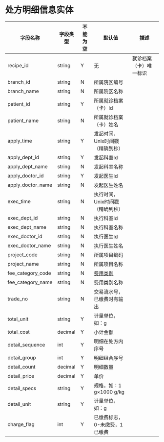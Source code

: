 # 处方明细信息实体

| 字段名称 | 字段类型 | 不能为空 | 默认值 | 描述 |
| -------- | -------- | -------- | ------ | ---- |
| recipe_id | string | Y | 无 | 就诊档案（卡）唯一标识 |
| branch_id | string | N | 所属院区编号 |
| branch_name | string | N | 所属院区名称 |
| patient_id | string | Y | 所属就诊档案（卡）Id |
| patient_name | string | N | 所属就诊档案（卡）姓名 |
| apply_time | string | Y | 发起时间，Unix时间戳（精确到秒） |
| apply_dept_id | string | Y | 发起科室Id |
| apply_dept_name | string | N | 发起科室名称 |
| apply_doctor_id | string | Y | 发起医生Id |
| apply_doctor_name | string | N | 发起医生姓名 |
| exec_time | string | N | 执行时间，Unix时间戳（精确到秒） |
| exec_dept_id | string | N | 执行科室Id |
| exec_dept_name | string | N | 执行科室名称 |
| exec_doctor_id | string | N | 执行医生Id |
| exec_doctor_name | string | N | 执行医生姓名 |
| project_code | string | N | 所属项目编码 |
| project_name | string | N | 所属项目名称 |
| fee_category_code | string | N | [费用类别](enums?id=fee_category) |
| fee_category_name | string | N | 费用类别名称 |
| trade_no | string | N | 交易流水号，已缴费时有输出 |
| total_unit | string | Y | 计量单位，如：g |
| total_cost | decimal | Y | 小计金额 |
| detail_sequence | int | Y | 明细在处方内序号 |
| detail_group | int | Y | 明细组合序号 |
| detail_count | decimal | Y | 明细数量 |
| detail_price | decimal | Y | 单价 |
| detail_specs | string | Y | 规格，如：1 g×1000 g/kg |
| detail_unit | string | Y | 计量单位，如：g |
| charge_flag | int | Y | 已缴费标志，0-未缴费，1已缴费 |
